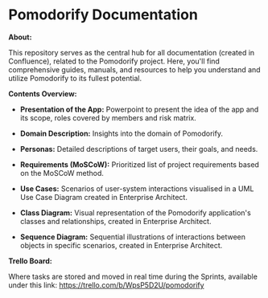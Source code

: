 # Pomodorify Documentation
**About:**

This repository serves as the central hub for all documentation (created in Confluence), related to the Pomodorify project. Here, you'll find comprehensive guides, manuals, and resources to help you understand and utilize Pomodorify to its fullest potential.

**Contents Overview:**
- **Presentation of the App:** Powerpoint to present the idea of the app and its scope, roles covered by members and risk matrix.

- **Domain Description:** Insights into the domain of Pomodorify.
  
- **Personas:** Detailed descriptions of target users, their goals, and needs.

- **Requirements (MoSCoW):** Prioritized list of project requirements based on the MoSCoW method.

- **Use Cases:** Scenarios of user-system interactions visualised in a UML Use Case Diagram created in Enterprise Architect.

- **Class Diagram:** Visual representation of the Pomodorify application's classes and relationships, created in Enterprise Architect.

- **Sequence Diagram:** Sequential illustrations of interactions between objects in specific scenarios, created in Enterprise Architect.

**Trello Board:**

Where tasks are stored and moved in real time during the Sprints, available under this link: https://trello.com/b/WpsP5D2U/pomodorify
